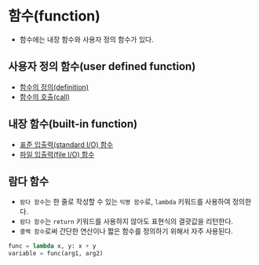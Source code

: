 # 함수(function)

- 함수에는 내장 함수와 사용자 정의 함수가 있다.

## 사용자 정의 함수(user defined function)

- [함수의 정의(definition)](./function/definition.md)
- [함수의 호출(call)](./function/call.md)

## 내장 함수(built-in function)

- [표준 입출력(standard I/O) 함수](./function/standard_io.md)
- [파일 입출력(file I/O) 함수](./function/file_io.md)

## 람다 함수

- `람다 함수`는 한 줄로 작성할 수 있는 `익명 함수`로, `lambda` 키워드를 사용하여 정의한다.
- `람다 함수`는 `return` 키워드를 사용하지 않아도 표현식의 결괏값을 리턴한다.
- `콜백 함수`로써 간단한 연산이나 짧은 함수를 정의하기 위해서 자주 사용된다.

```py
func = lambda x, y: x + y
variable = func(arg1, arg2)
```
